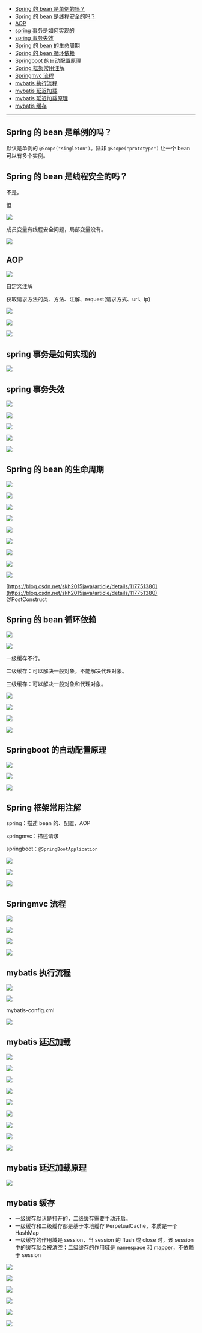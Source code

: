 - [Spring 的 bean 是单例的吗？](#spring-的-bean-是单例的吗)
- [Spring 的 bean 是线程安全的吗？](#spring-的-bean-是线程安全的吗)
- [AOP](#aop)
- [spring 事务是如何实现的](#spring-事务是如何实现的)
- [spring 事务失效](#spring-事务失效)
- [Spring 的 bean 的生命周期](#spring-的-bean-的生命周期)
- [Spring 的 bean 循环依赖](#spring-的-bean-循环依赖)
- [Springboot 的自动配置原理](#springboot-的自动配置原理)
- [Spring 框架常用注解](#spring-框架常用注解)
- [Springmvc 流程](#springmvc-流程)
- [mybatis 执行流程](#mybatis-执行流程)
- [mybatis 延迟加载](#mybatis-延迟加载)
- [mybatis 延迟加载原理](#mybatis-延迟加载原理)
- [mybatis 缓存](#mybatis-缓存)


---

## Spring 的 bean 是单例的吗？

默认是单例的 `@Scope("singleton")`。除非 `@Scope("prototype")` 让一个 bean 可以有多个实例。

## Spring 的 bean 是线程安全的吗？

不是。

但

![](../../images/ATCYbkRWmoHIb7xO3ufcj3GAnze.png)

成员变量有线程安全问题，局部变量没有。

![](../../images/GY8rb29hporZSSxhLUucYufLn0d.png)

## AOP

![](../../images/OHL7bZw15oaixYxkK9hcGZETnPh.png)

自定义注解

获取请求方法的类、方法、注解、request(请求方式、url、ip)

![](../../images/O6QsbpLnnoItEqxW4vsccjTbnLd.png)

![](../../images/Id8ubMuLJorbO2xVx9PcCZw2nud.png)

![](../../images/NHClbTiGHoNtCWxWz3GcK5W0nUc.png)

## spring 事务是如何实现的

![](../../images/IHpEbXPmIo7wTixdZCZcLtVcnLd.png)

## spring 事务失效

![](../../images/ZrZRb6Vx9oiK7uxwqbMcaEZ4nFU.png)

![](../../images/Glosb7QIroawEnxe6L7ck0pYnvd.png)

![](../../images/AvaibUIeyoPQiTxQ8Afc2Hspnkf.png)

![](../../images/VB8FbBKZQoCGl4xBVVQc4h4onGf.png)

![](../../images/Wnl9bHpFyoO4elxRxGEcCOgCnGg.png)

## Spring 的 bean 的生命周期

![](../../images/Xbvsbe6VKo6vn6x1wVAcPT6nn1b.png)

![](../../images/U0Q0b21eFoRgjrxuYuRcFt3lnX4.png)

![](../../images/DpyCbLT79oXypixESsIcVf5hndh.png)

![](../../images/VafBbyIt9o5GZMxwC88csDHjnwf.png)

![](../../images/ELaabYOiio3ZPAxOkv8cIFCinJA.png)

![](../../images/Rm8cbL4rdooezixi0J7cu1dfnDZ.png)

![](../../images/NIpmbuWkBolzrtxgpJVcfYbwnWf.png)

![](../../images/LUWCbahJjoh5zhx23W4cwdI8ndb.png)

![](../../images/Or5PbMK1uo9Ttfxby1ncJ20gnte.png)

[https://blog.csdn.net/skh2015java/article/details/117751380](https://blog.csdn.net/skh2015java/article/details/117751380) @PostConstruct

## Spring 的 bean 循环依赖

![](../../images/I7zUbWYFxoAAMNxGcV5chSkJnag.png)

![](../../images/KRWubYexpogD4Tx9P0dc3GmnnZe.png)

一级缓存不行。

二级缓存：可以解决一般对象，不能解决代理对象。

三级缓存：可以解决一般对象和代理对象。

![](../../images/KaGbbLxh9oMaocxK4Alckkp7ny1.png)

![](../../images/MfZcbrr0poH5zlxGIlXclElNnxc.png)

![](../../images/CJ3PbgjmloTJv3xG1wbcIMzmnEc.png)

![](../../images/VuxZb1NOzovP2bxsEZLcNtUrn0c.png)

## Springboot 的自动配置原理

![](../../images/L8sxbrJPVo4asexJdOkcIlh4nPf.png)

![](../../images/Fu2wbg4qfovKU9x4c5ccfMcMnnd.png)

![](../../images/KSrXbyc31oLXq8xMWsscF9m4nhb.png)

## Spring 框架常用注解

spring：描述 bean 的、配置、AOP

springmvc：描述请求

springboot：`@SpringBootApplication`

![](../../images/F1ZBbP8dnoC2PwxSDnecgCxtnfd.png)

![](../../images/T6vWbd852oduesx9paXck5AJn3b.png)

![](../../images/EEuObSYReoQ6QJxdK6Ec47Kqnxc.png)

## Springmvc 流程

![](../../images/BAXhbwjADocZWSx7oEucmxDmnte.png)

![](../../images/YHmMbaxr4oBOdAx45lAcLpgwnOd.png)

![](../../images/IPTRb1EfOoqYzdxuKtPcMKSTnme.png)

![](../../images/JIcXb7E14oY4tsxXXfdc61cbnFh.png)

## mybatis 执行流程

![](../../images/CQtyb13qho5HTFxwgpxcG7F4nyc.png)

![](../../images/AZzib2ukUoWhZpxJaa6cT9B0nmg.png)

mybatis-config.xml

![](../../images/BsA3bbMiRo7VmCxURJkcwNX7n7d.png)

## mybatis 延迟加载

![](../../images/UaVqbd6MGoTwR2xdzXoc71bPnKg.png)

![](../../images/QbgpbR5bYomRt3x099Bcn2atn5c.png)

![](../../images/CWWDbT2kao0AdUxBgoocfxrOnDd.png)

![](../../images/OT9HbTkkFocJc0xj5r8cv5Mynne.png)

![](../../images/UlQlbjWsboXQjuxSPTxc1YY5nJf.png)

![](../../images/O0Vwbzj2uogRUGxKLYjcZlfincy.png)

![](../../images/QhQVb9Jh2oN5TixiOLxcW2HFnOd.png)

![](../../images/RrRSbLBgLoqe0WxaKzncgdEsnHg.png)

![](../../images/PC89bqEvjoZJikxgVetcqwE1nlc.png)

## mybatis 延迟加载原理

![](../../images/I5ACblBjQo06HaxoTaTcdFzKn7c.png)

## mybatis 缓存

- 一级缓存默认是打开的，二级缓存需要手动开启。
- 一级缓存和二级缓存都是基于本地缓存 PerpetualCache，本质是一个 HashMap
- 一级缓存的作用域是 session，当 session 的 flush 或 close 时，该 session 中的缓存就会被清空；二级缓存的作用域是 namespace 和 mapper，不依赖于 session

![](../../images/MsIPbufcco3oPUx2l8BcIJlnnXe.png)

![](../../images/NcmxbzMa6oe6VaxcTCbcIgj5nzb.png)

![](../../images/RfIibaZpEobqUDx5Nescg0alnqe.png)

![](../../images/KUEMbUmNeoC4BTxsfOXcNfkJn5c.png)

![](../../images/UBO8bKfYDoFYJWxaI0ccwd0LnGN.png)

![](../../images/JYeibA9Rdo3wkoxEQqAcrR6InJc.png)

